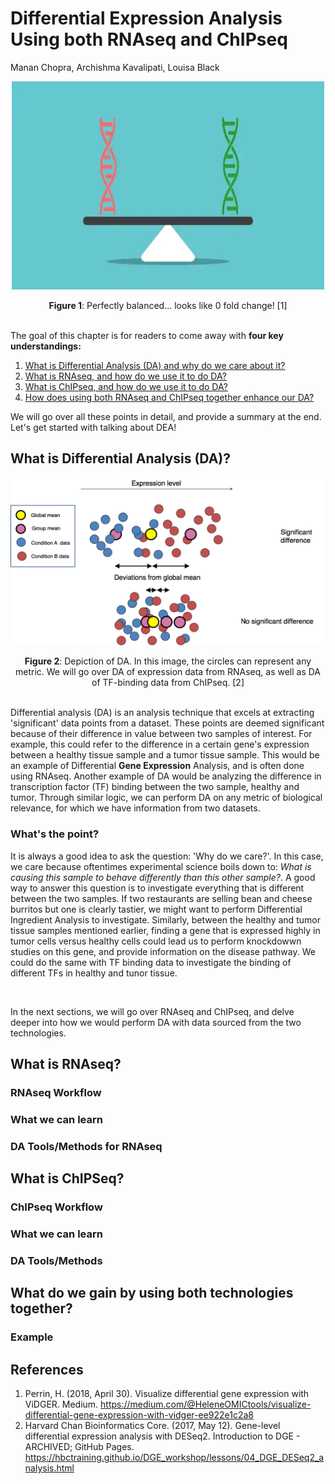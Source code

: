 # Differential Expression Analysis Using both RNAseq and ChIPseq
Manan Chopra, Archishma Kavalipati, Louisa Black

<p align="center">
  <img src="diff_expression.png" width="500" height="333" />
</p>

<div align="center">
  <b>Figure 1</b>: Perfectly balanced... looks like 0 fold change! [1]
</div>
<br />

The goal of this chapter is for readers to come away with **four key understandings:**  
1. [What is Differential Analysis (DA) and why do we care about it?](#DA)
2. [What is RNAseq, and how do we use it to do DA?](#RNA)
3. [What is ChIPseq, and how do we use it to do DA?](#ChIP)
4. [How does using both RNAseq and ChIPseq together enhance our DA?](#combo)

We will go over all these points in detail, and provide a summary at the end. Let's get started with talking about DEA!

## What is Differential Analysis (DA)? <a name="DA" />

<p align="center">
  <img src="dea.jpg", style="background-color:white"/>
</p>

<div align="center">
  <b>Figure 2</b>: Depiction of DA. In this image, the circles can represent any metric. We will go over DA of expression data from RNAseq, as well as DA of TF-binding data from ChIPseq. [2]
</div>
<br />

Differential analysis (DA) is an analysis technique that excels at extracting 'significant' data points from a dataset. These points are deemed significant because of their difference in value between two samples of interest. For example, this could refer to the difference in a certain gene's expression between a healthy tissue sample and a tumor tissue sample. This would be an example of Differential **Gene Expression** Analysis, and is often done using RNAseq. Another example of DA would be analyzing the difference in transcription factor (TF) binding between the two sample, healthy and tumor. Through similar logic, we can perform DA on any metric of biological relevance, for which we have information from two datasets. 

### What's the point?

It is always a good idea to ask the question: 'Why do we care?'. In this case, we care because oftentimes experimental science boils down to: *What is causing this sample to behave differently than this other sample?*. A good way to answer this question is to investigate everything that is different between the two samples. If two restaurants are selling bean and cheese burritos but one is clearly tastier, we might want to perform Differential Ingredient Analysis  to investigate. Similarly, between the healthy and tumor tissue samples mentioned earlier, finding a gene that is expressed highly in tumor cells versus healthy cells could lead us to perform knockdowwn studies on this gene, and provide information on the disease pathway. We could do the same with TF binding data to investigate the binding of different TFs in healthy and tunor tissue.

<br />

In the next sections, we will go over RNAseq and ChIPseq, and delve deeper into how we would perform DA with data sourced from the two technologies.

## What is RNAseq? <a name="RNA" />

### RNAseq Workflow

### What we can learn

### DA Tools/Methods for RNAseq

## What is ChIPSeq? <a name="ChIP" />

### ChIPseq Workflow

### What we can learn

### DA Tools/Methods

## What do we gain by using both technologies together? <a name="combo" />

### Example



## References

1. Perrin, H. (2018, April 30). Visualize differential gene expression with ViDGER. Medium. https://medium.com/@HeleneOMICtools/visualize-differential-gene-expression-with-vidger-ee922e1c2a8
2. Harvard Chan Bioinformatics Core. (2017, May 12). Gene-level differential expression analysis with DESeq2. Introduction to DGE - ARCHIVED; GitHub Pages. https://hbctraining.github.io/DGE_workshop/lessons/04_DGE_DESeq2_analysis.html



